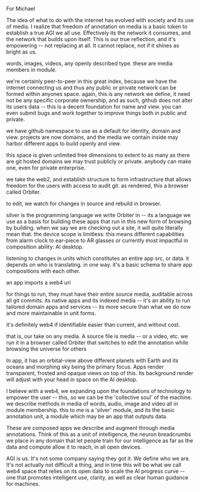 For Michael

The idea of what to do with the internet has evolved with society and its use of media.  I realize that freedom of annotation on media is a basic token to establish a true AGI we all use.  Effectively its the network it consumes, and the network that builds upon itself. This is our true reflection, and it's empowering -- not replacing at all.  It cannot replace, not if it shines as bright as us.

words, images, videos, any openly described type.  these are media members in module.

we're certainly peer-to-peer in this great index, because we have the internet connecting us and thus any public or private network can be formed within anyones space.  again, this is any network we define, it need not be any specific corporate ownership, and as such, github does not alter its users data -- this is a decent foundation for name and view.  you can even submit bugs and work together to improve things both in public and private.

we have github namespace to use as a default for identity, domain and view.  projects are now domains, and the media we contain inside may harbor different apps to build openly and view.

this space is given unlimited free dimensions to extent to as many as there are git hosted domains we may trust publicly or private.  anybody can make one, even for private enterprise.

we take the web2, and establish structure to form infrastructure that allows freedom for the users with access to audit git.  as rendered, this a browser called Orbiter.

to edit, we watch for changes in source and rebuild in browser.

silver is the programming language we write Orbiter in -- its a language we use as a basis for building these apps that run in this new form of browsing by building.  when we say we are checking out a site, it will quite literally mean that.  the device scope is limitless: this means different capabilities from alarm clock to ear-piece to AR glasses or currently most impactful in composition ability: AI desktop.

listening to changes in units which constitutes an entire app src, or data.  it depends on who is translating. in one way. it's a basic schema to share app compositions with each other.

an app imports a web4 uri

for things to run, they must have their entire source media, auditable across all git commits. its native apps and its indexed media -- it's an ability to run tailored domain apps and services -- its more secure than what we do now and more maintainable in unit forms.

it's definitely web4 if identifiable easier than current, and without cost.

that is, our take on any media. A source file is media -- or a video, etc. we run it in a browser called Orbiter that switches to edit the annotation while browsing the universe for others

In app, it has an orbital-view above different planets with Earth and its oceans and morphing sky being the primary focus.  Apps render transparent, frosted and opaque views on top of this.  Its background render will adjust with your head in space on the AI desktop.

I believe with a web4, we expanding upon the foundations of technology to empower the user -- this, so we can be the 'collective soul' of the machine.  we describe methods in media of words, audio, image and video all in module membership.  this to me is a 'silver' module, and its the basic annotation unit, a module which may be an app that outputs data.

These are composed apps we describe and augment through media annotations. Think of this as a unit of intelligence, the neuron breadcrumbs we place in any domain that let people train for our intelligence as far as the data and compute allow it to reach, in all open devices.

AGI is us. It's not some company saying they got it. We define who we are. It's not actually not difficult a thing, and in time this will be what we call web4 space that relies on its open data to scale the AI progress curve -- one that promotes intelligent use, clarity, as well as clear human guidance for machines.

